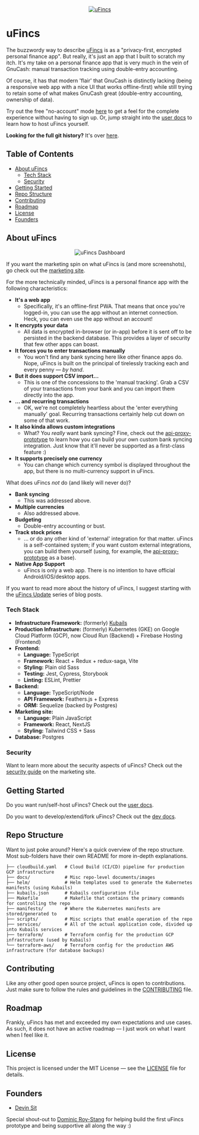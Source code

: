 <div align="center">
  <a href="https://ufincs.com"><img src="docs/images/uFincs_Logo.png" alt="uFincs" /></a>
</div>

# uFincs

The buzzwordy way to describe [uFincs](https://ufincs.com) is as a "privacy-first, encrypted personal finance app". But really, it's just an app that I built to scratch my itch. It's my take on a personal finance app that is very much in the vein of GnuCash: manual transaction tracking using double-entry accounting. 

Of course, it has that modern 'flair' that GnuCash is distinctly lacking (being a responsive web app with a nice UI that works offline-first) while still trying to retain some of what makes GnuCash great (double-entry accounting, ownership of data).

Try out the free "no-account" mode [here](https://ufincs.com/noaccount) to get a feel for the complete experience without having to sign up. Or, jump straight into the [user docs](docs/user/README.md) to learn how to host uFincs yourself.

**Looking for the full git history?** It's over [here](docs/oldGitHistory.txt).

## Table of Contents

- [About uFincs](#about-ufincs)
  - [Tech Stack](#tech-stack)
  - [Security](#security)
- [Getting Started](#getting-started)
- [Repo Structure](#repo-structure)
- [Contributing](#contributing)
- [Roadmap](#roadmap)
- [License](#license)
- [Founders](#founders)

## About uFincs

<div align="center">
  <img src="docs/images/uFincs_Dashboard.png" alt="uFincs Dashboard" />
</div>

If you want the marketing spin on what uFincs is (and more screenshots), go check out the [marketing site](https://ufincs.com).

For the more technically minded, uFincs is a personal finance app with the following characteristics:

- **It's a web app**
  - Specifically, it's an offline-first PWA. That means that once you're logged-in, you can use the app without an internet connection. Heck, you can even use the app without an account!
- **It encrypts your data**
  - All data is encrypted in-browser (or in-app) before it is sent off to be persisted in the backend database. This provides a layer of security that few other apps can boast.
- **It forces you to enter transactions manually**
  - You won't find any bank syncing here like other finance apps do. Nope, uFincs is built on the principal of tirelessly tracking each and every penny — _by hand_.
- **But it does support CSV import...**
  - This is one of the concessions to the 'manual tracking'. Grab a CSV of your transactions from your bank and you can import them directly into the app.
- **... and recurring transactions**
  - OK, we're not completely heartless about the 'enter everything manually' goal. Recurring transactions certainly help cut down on some of that work.
- **It also kinda allows custom integrations**
  - What? You _really_ want bank syncing? Fine, check out the [api-proxy-prototype](https://github.com/uFincs/api-proxy-prototype) to learn how you can build your own custom bank syncing integration. Just know that it'll never be supported as a first-class feature :)
- **It supports precisely one currency**
  - You can change which currency symbol is displayed throughout the app, but there is no multi-currency support in uFincs.

What does uFincs _not_ do (and likely will never do)?

- **Bank syncing**
  - This was addressed above.
- **Multiple currencies**
  - Also addressed above.
- **Budgeting**
  - Double-entry accounting or bust.
- **Track stock prices**
  - ... or do any other kind of 'external' integration for that matter. uFincs is a self-contained system; if you want custom external integrations, you can build them yourself (using, for example, the [api-proxy-prototype](https://github.com/uFincs/api-proxy-prototype) as a base).
- **Native App Support**
  - uFincs is only a web app. There is no intention to have official Android/iOS/desktop apps.

If you want to read more about the history of uFincs, I suggest starting with the [uFincs Update](https://www.onmattersconcerningmyexistence.com/p/ufincs-update-1) series of blog posts.

### Tech Stack

- **Infrastructure Framework:** (formerly) [Kubails](https://github.com/DevinSit/kubails)
- **Production Infrastructure:** (formerly) Kubernetes (GKE) on Google Cloud Platform (GCP), now Cloud Run (Backend) + Firebase Hosting (Frontend)
- **Frontend:**
  - **Language:** TypeScript
  - **Framework:** React + Redux + redux-saga, Vite
  - **Styling:** Plain old Sass
  - **Testing:** Jest, Cypress, Storybook
  - **Linting:** ESLint, Prettier
- **Backend:**
  - **Language:** TypeScript/Node
  - **API Framework:** Feathers.js + Express
  - **ORM:** Sequelize (backed by Postgres)
- **Marketing site:**
  - **Language:** Plain JavaScript
  - **Framework:** React, NextJS
  - **Styling:** Tailwind CSS + Sass
- **Database:** Postgres

### Security

Want to learn more about the security aspects of uFincs? Check out the [security guide](https://ufincs.com/policies/security) on the marketing site.

## Getting Started

Do you want run/self-host uFincs? Check out the [user docs](docs/user/README.md).

Do you want to develop/extend/fork uFincs? Check out the [dev docs](docs/dev/README.md).

## Repo Structure

Want to just poke around? Here's a quick overview of the repo structure. Most sub-folders have their own README for more in-depth explanations.

```
├── cloudbuild.yaml   # Cloud Build (CI/CD) pipeline for production GCP infrastructure
├── docs/             # Misc repo-level documents/images
├── helm/             # Helm templates used to generate the Kubernetes manifests (using Kubails)
├── kubails.json      # Kubails configuration file
├── Makefile          # Makefile that contains the primary commands for controlling the repo
├── manifests/        # Where the Kubernetes manifests are stored/generated to
├── scripts/          # Misc scripts that enable operation of the repo
├── services/         # All of the actual application code, divided up into Kubails services
├── terraform/        # Terraform config for the production GCP infrastructure (used by Kubails)
└── terraform-aws/    # Terraform config for the production AWS infrastructure (for database backups)
```

## Contributing

Like any other good open source project, uFincs is open to contributions. Just make sure to follow the rules and guidelines in the [CONTRIBUTING](CONTRIBUTING.md) file.

## Roadmap

Frankly, uFincs has met and exceeded my own expectations and use cases. As such, it does not have an active roadmap — I just work on what I want when I feel like it.

## License

This project is licensed under the MIT License — see the [LICENSE](LICENSE.md) file for details.

## Founders

- [Devin Sit](https://github.com/DevinSit)

Special shout-out to [Dominic Roy-Stang](https://github.com/DominicRoyStang) for helping build the first uFincs prototype and being supportive all along the way :)
